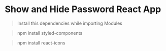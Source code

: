 # Show and Hide Password React App

> Install this dependencies while importing Modules

> npm install styled-components

> npm install react-icons
